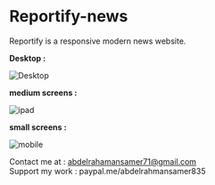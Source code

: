 # Reportify-news
Reportify is a responsive modern news website.

<strong> Desktop : </strong> <br>

![Desktop](https://github.com/Abdelrahmanegy/Reportify-news/assets/105970352/02288dc2-7edb-4232-b009-66ef6e7e6b89)

<strong> medium screens : </strong> <br>

![ipad](https://github.com/Abdelrahmanegy/Reportify-news/assets/105970352/8610941a-1729-4585-b609-64fcf95bef68) 

<strong> small screens : </strong> <br>

![mobile](https://github.com/Abdelrahmanegy/Reportify-news/assets/105970352/a2287ffa-fe84-4cc1-a99a-2b032aa77b11)

Contact me at : abdelrahamansamer71@gmail.com <br>
Support my work : paypal.me/abdelrahmansamer835


